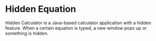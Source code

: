 # Hidden Equation

Hidden Calculator is a Java-based calculator application with a hidden feature. When a certain equation is typed, a new window pops up or something is hidden.
